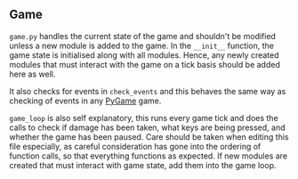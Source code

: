## Game

`game.py` handles the current state of the game and shouldn't be modified unless a new module is added to the game. In the `__init__` function, the game state is initialised along with all modules. Hence, any newly created modules that must interact with the game on a tick basis should be added here as well. 

It also checks for events in `check_events` and this behaves the same way as checking of events in any [PyGame](https://www.pygame.org/) game. 

`game_loop` is also self explanatory, this runs every game tick and does the calls to check if damage has been taken, what keys are being pressed, and whether the game has been paused. Care should be taken when editing this file especially, as careful consideration has gone into the ordering of function calls, so that everything functions as expected. If new modules are created that must interact with game state, add them into the game loop. 